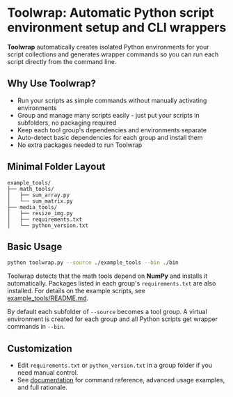 # Toolwrap: Automatic Python script environment setup and CLI wrappers

**Toolwrap** automatically creates isolated Python environments for your script collections and generates wrapper commands so you can run each script directly from the command line.

## Why Use Toolwrap?

- Run your scripts as simple commands without manually activating environments
- Group and manage many scripts easily - just put your scripts in subfolders, no packaging required
- Keep each tool group's dependencies and environments separate
- Auto-detect basic dependencies for each group and install them
- No extra packages needed to run Toolwrap

## Minimal Folder Layout

```
example_tools/
├── math_tools/
│   ├── sum_array.py
│   └── sum_matrix.py
├── media_tools/
│   ├── resize_img.py
│   ├── requirements.txt
│   └── python_version.txt
```

## Basic Usage

```bash
python toolwrap.py --source ./example_tools --bin ./bin
```
Toolwrap detects that the math tools depend on **NumPy** and installs it
automatically. Packages listed in each group's `requirements.txt` are also
installed. For details on the example scripts, see
[example_tools/README.md](example_tools/README.md).

By default each subfolder of `--source` becomes a tool group. A virtual environment is created for each group and all Python scripts get wrapper commands in `--bin`.

## Customization

- Edit `requirements.txt` or `python_version.txt` in a group folder if you need manual control.
- See [documentation](DOCUMENTATION.md) for command reference, advanced usage examples, and full rationale.
